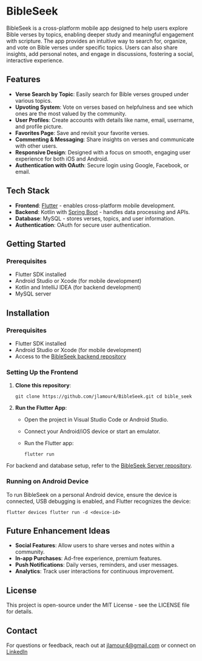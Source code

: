 # BibleSeek

BibleSeek is a cross-platform mobile app designed to help users explore Bible verses by topics, enabling deeper study and meaningful engagement with scripture. The app provides an intuitive way to search for, organize, and vote on Bible verses under specific topics. Users can also share insights, add personal notes, and engage in discussions, fostering a social, interactive experience.

## Features

- **Verse Search by Topic**: Easily search for Bible verses grouped under various topics.
- **Upvoting System**: Vote on verses based on helpfulness and see which ones are the most valued by the community.
- **User Profiles**: Create accounts with details like name, email, username, and profile picture.
- **Favorites Page**: Save and revisit your favorite verses.
- **Commenting & Messaging**: Share insights on verses and communicate with other users.
- **Responsive Design**: Designed with a focus on smooth, engaging user experience for both iOS and Android.
- **Authentication with OAuth**: Secure login using Google, Facebook, or email.

## Tech Stack

- **Frontend**: [Flutter](https://flutter.dev/) - enables cross-platform mobile development.
- **Backend**: Kotlin with [Spring Boot](https://spring.io/projects/spring-boot) - handles data processing and APIs.
- **Database**: MySQL - stores verses, topics, and user information.
- **Authentication**: OAuth for secure user authentication.

## Getting Started

### Prerequisites

- Flutter SDK installed
- Android Studio or Xcode (for mobile development)
- Kotlin and IntelliJ IDEA (for backend development)
- MySQL server

## Installation

### Prerequisites

- Flutter SDK installed
- Android Studio or Xcode (for mobile development)
- Access to the [BibleSeek backend repository](https://github.com/jlamour4/bibleseek_server)

### Setting Up the Frontend

1. **Clone this repository**:
        
    `git clone https://github.com/jlamour4/BibleSeek.git cd bible_seek`
    
2. **Run the Flutter App**:
    
    - Open the project in Visual Studio Code or Android Studio.
    - Connect your Android/iOS device or start an emulator.
    - Run the Flutter app:
        
        `flutter run`
        

For backend and database setup, refer to the [BibleSeek Server repository](https://github.com/jlamour4/bibleseek_server).

### Running on Android Device

To run BibleSeek on a personal Android device, ensure the device is connected, USB debugging is enabled, and Flutter recognizes the device:

`flutter devices flutter run -d <device-id>`

## Future Enhancement Ideas

- **Social Features**: Allow users to share verses and notes within a community.
- **In-app Purchases**: Ad-free experience, premium features.
- **Push Notifications**: Daily verses, reminders, and user messages.
- **Analytics**: Track user interactions for continuous improvement.

## License

This project is open-source under the MIT License - see the LICENSE file for details.

## Contact

For questions or feedback, reach out at jlamour4@gmail.com or connect on [LinkedIn](https://www.linkedin.com/in/jlamour4/)

